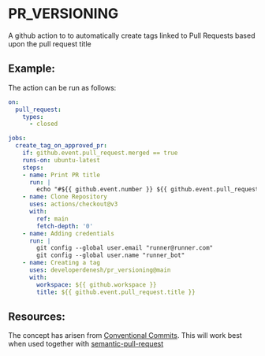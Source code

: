 # PR_VERSIONING
A github action to to automatically create tags linked to Pull Requests based upon the pull request title

## Example:
The action can be run as follows: 

```yaml
on:
  pull_request:
    types:
      - closed

jobs:
  create_tag_on_approved_pr:
    if: github.event.pull_request.merged == true
    runs-on: ubuntu-latest
    steps:
    - name: Print PR title
      run: |
        echo "#${{ github.event.number }} ${{ github.event.pull_request.title }} has been merged"
    - name: Clone Repository
      uses: actions/checkout@v3
      with:
        ref: main
        fetch-depth: '0'
    - name: Adding credentials 
      run: |
        git config --global user.email "runner@runner.com"
        git config --global user.name "runner_bot"
    - name: Creating a tag
      uses: developerdenesh/pr_versioning@main
      with:
        workspace: ${{ github.workspace }}
        title: ${{ github.event.pull_request.title }}
```

## Resources: 
The concept has arisen from [Conventional Commits](https://www.conventionalcommits.org/en/v1.0.0/). This will work best when used together with [semantic-pull-request](https://github.com/amannn/action-semantic-pull-request/tree/v5/)
